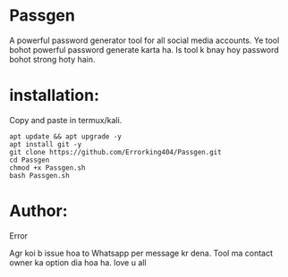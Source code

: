 # Passgen
A powerful password generator tool for all social media accounts.
Ye tool bohot powerful password generate karta ha. Is tool k bnay hoy password bohot strong hoty hain. 

# installation:
Copy and paste in termux/kali.
```
apt update && apt upgrade -y
apt install git -y
git clone https://github.com/Errorking404/Passgen.git
cd Passgen
chmod +x Passgen.sh
bash Passgen.sh

```
# Author:
Error

Agr koi b issue hoa to Whatsapp per message kr dena. Tool ma contact owner ka option dia hoa ha. 
love u all
